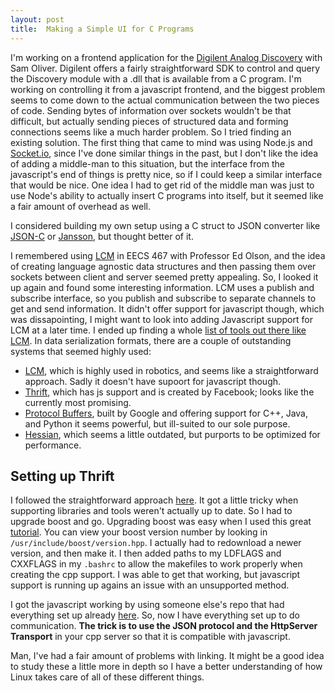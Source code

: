 ```yaml
---
layout: post
title:  Making a Simple UI for C Programs
---
```


I'm working on a frontend application for the [Digilent Analog
Discovery](https://www.digilentinc.com/Products/Detail.cfm?NavPath=2,842,1018&Prod=ANALOG-DISCOVERY)
with Sam Oliver. Digilent offers a fairly straightforward SDK to
control and query the Discovery module with a .dll that is available
from a C program. I'm working on controlling it
from a javascript frontend, and the biggest problem seems to come down
to the actual communication between the two pieces of code. Sending
bytes of information over sockets wouldn't be that difficult, but
actually sending pieces of structured data and forming connections
seems like a much harder problem. So I tried finding an existing
solution. The first thing that came to mind was using Node.js and
[Socket.io](http://socket.io/), since I've done similar things in the past, but I don't
like the idea of adding a middle-man to this situation, but the
interface from the javascript's end of things is pretty nice, so if I
could keep a similar interface that would be nice. One idea I had to
get rid of the middle man was just to use Node's ability to actually
insert C programs into itself, but it seemed like a fair amount of
overhead as well.

I considered building my own setup using a C struct to JSON converter
like [JSON-C](https://github.com/json-c/json-c) or
[Jansson](https://github.com/akheron/jansson), but thought better of it.

I remembered using [LCM](https://lcm-proj.github.io/index.html) in EECS 467 with Professor Ed Olson, and the
idea of creating language agnostic data structures and then passing
them over sockets between client and server seemed pretty appealing.
So, I looked it up again and found some interesting information. LCM
uses a publish and subscribe interface, so you publish and subscribe
to separate channels to get and send information. It didn't offer
support for javascript though, which was dissapointing, I might want
to look into adding Javascript support for LCM at a later time. I
ended up finding a whole [list of tools out there like
LCM](http://en.wikipedia.org/wiki/Comparison_of_data_serialization_formats).
In data serialization formats, there are a couple of outstanding
systems that seemed highly used:

* [LCM](https://lcm-proj.github.io/index.html), which is highly used
in robotics, and seems like a straightforward approach. Sadly it
doesn't have supoort for javascript though.
* [Thrift](http://thrift.apache.org/), which has js support and is
created by Facebook; looks like the currently most promising.
* [Protocol Buffers](https://developers.google.com/protocol-buffers/),
built by Google and offering support for C++, Java, and Python it
seems powerful, but ill-suited to our sole purpose.
* [Hessian](http://hessian.caucho.com/), which seems a little
outdated, but purports to be optimized for performance.

## Setting up Thrift

I followed the straightforward approach [here](http://thrift.apache.org/).
It got a little tricky when supporting libraries and tools weren't
actually up to date. So I had to upgrade boost and go. Upgrading boost
was easy when I used this great
[tutorial](http://choorucode.com/2013/12/27/how-to-upgrade-the-boost-library-on-ubuntu/).
You can view your boost version number by looking in
`/usr/include/boost/version.hpp`. I actually had to redownload a newer
version, and then make it. I then added paths to my LDFLAGS and
CXXFLAGS in my `.bashrc` to allow the makefiles to work properly when
creating the cpp support. I was able to get that working, but
javascript support is running up agains an issue with an unsupported
method.

I got the javascript working by using someone else's repo that had
everything set up already [here](https://github.com/baali/thrift_js).
So, now I have everything set up to do communication. __The trick is to
use the JSON protocol and the HttpServer Transport__ in your cpp
server so that it is compatible with javascript.

Man, I've had a fair amount of problems with linking. It might be a
good idea to study these a little more in depth so I have a better
understanding of how Linux takes care of all of these different
things.



